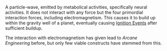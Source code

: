 ---
---

A particle-wave, emitted by metabolical activities, specifically neural activities. It does not interact with any force but the four primordial interaction forces, including electromagnetism. 
This causes it to build up within the gravity well of a planet, eventually causing [Ignition Events](Ignition%20Events.md) after sufficient buildup. 

The interaction with electromagnetism has given lead to *Arcane Engineering* before, but only few viable constructs have stemmed from this. 
